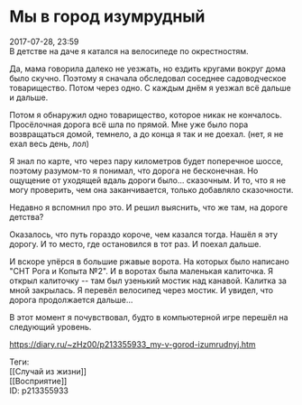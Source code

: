 Мы в город изумрудный
======================

   
 2017-07-28, 23:59   
  В детстве на даче я катался на велосипеде по окрестностям.   
   
 Да, мама говорила далеко не уезжать, но ездить кругами вокруг дома было скучно. Поэтому я сначала обследовал соседнее садоводческое товарищество. Потом через одно. С каждым днём я уезжал всё дальше и дальше.   
   
 Потом я обнаружил одно товарищество, которое никак не кончалось. Просёлочная дорога всё шла по прямой. Мне уже было пора возвращаться домой, темнело, а до конца я так и не доехал. (нет, я не ехал весь день, лол)   
   
 Я знал по карте, что через пару километров будет поперечное шоссе, поэтому разумом-то я понимал, что дорога не бесконечная. Но ощущение от уходящей вдаль дороги было... сказочным. И то, что я не могу проверить, чем она заканчивается, только добавляло сказочности.   
   
 Недавно я вспомнил про это. И решил выяснить, что же там, на дороге детства?   
   
 Оказалось, что путь гораздо короче, чем казался тогда. Нашёл я эту дорогу. И то место, где остановился в тот раз. И поехал дальше.   
   
 И вскоре упёрся в большие ржавые ворота. На которых было написано "СНТ Рога и Копыта №2". И в воротах была маленькая калиточка. Я открыл калиточку -- там был узенький мостик над канавой. Калитка за мной закрылась. Я перевёл велосипед через мостик. И увидел, что дорога продолжается дальше...   
   
 В этот момент я почувствовал, будто в компьютерной игре перешёл на следующий уровень.   
    
 <https://diary.ru/~zHz00/p213355933_my-v-gorod-izumrudnyj.htm>   
   
 Теги:   
 [[Случай из жизни]]   
 [[Восприятие]]   
 ID: p213355933